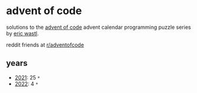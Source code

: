 # advent of code
solutions to the [advent of code](https://adventofcode.com) advent calendar programming puzzle series by [eric wastl](https://github.com/topaz).

reddit friends at [r/adventofcode](https://www.reddit.com/r/adventofcode/)

## years
- [2021](/2021/): 25 `*`
- [2022](/2022/): 4 `*`
